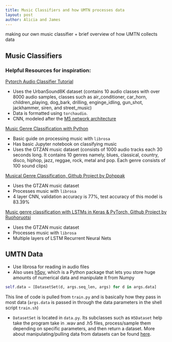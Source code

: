 ```yaml
---
title: Music Classifiers and how UMTN processes data
layout: post
author: Alicia and James
---
```

making our own music classifier + brief overview of how UMTN collects data

## Music Classifiers



### Helpful Resources for inspiration:

[Pytorch Audio Classifier Tutorial](https://pytorch.org/tutorials/beginner/audio_classifier_tutorial.html?highlight=audio)
- Uses the UrbanSound8K dataset (contains 10 audio classes with over 8000 audio samples, classes such as air_conditioner, car_horn, children_playing, dog_bark, drilling, enginge_idling, gun_shot, jackhammer, siren, and street_music)
- Data is formatted using `torchaudio`.
- CNN, modeled after the [M5 network architecture](https://arxiv.org/pdf/1610.00087.pdf)

[Music Genre Classification with Python](https://towardsdatascience.com/music-genre-classification-with-python-c714d032f0d8)
- Basic guide on processing music with `librosa`
- Has basic Jupyter notebook on classifying music
- Uses the GTZAN music dataset (consists of 1000 audio tracks each 30 seconds long. It contains 10 genres namely, blues, classical, country, disco, hiphop, jazz, reggae, rock, metal and pop. Each genre consists of 100 sound clips)

[Musical Genre Classification, Github Project by Dohppak](https://github.com/Dohppak/Music_Genre_Classification_Pytorch)
- Uses the GTZAN music dataset
- Processes music with `librosa`
- 4 layer CNN, validation accuracy is 77%, test accuracy of this model is 83.39%

[Music genre classification with LSTMs in Keras & PyTorch, Github Project by Ruohoruotsi](https://github.com/ruohoruotsi/LSTM-Music-Genre-Classification)
- Uses the GTZAN music dataset
- Processes music with `librosa`
- Multiple layers of LSTM Recurrent Neural Nets

## UMTN Data
- Use librosa for reading in audio files
- Also uses [h5py](http://docs.h5py.org/en/stable/quick.html), which is a Python package that lets you store huge amounts of numerical data and manipulate it from Numpy

```python
self.data = [DatasetSet(d, args.seq_len, args) for d in args.data]
```
This line of code is pulled from `train.py` and is basically how they pass in most data (`args.data` is passed in through the data parameters in the shell script `train.sh`)
- `DatasetSet` is located in `data.py`. Its subclasses such as `H5Dataset` help take the program take in .wav and .h5 files, process/sample them depending on specific parameters, and then return a dataset. More about manipulating/pulling data from datasets can be found [here](http://docs.h5py.org/en/stable/quick.html).
